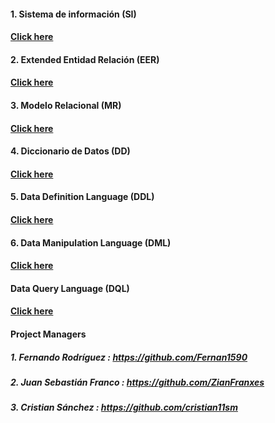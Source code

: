 
#### 1. Sistema de información (SI)
#### [Click here](https://github.com/Proyecto1K2024Grupo5/1-K_Proyecto_Gimnasio/blob/main/src/Docs/1.%20SI.md)

#### 2. Extended Entidad Relación (EER)
#### [Click here](https://github.com/Proyecto1K2024Grupo5/1-K_Proyecto_Gimnasio/blob/main/src/Docs/2.%20EER.md)

#### 3. Modelo Relacional (MR)
#### [Click here](https://github.com/Proyecto1K2024Grupo5/1-K_Proyecto_Gimnasio/blob/main/src/Docs/3.%20MR.md)

#### 4. Diccionario de Datos (DD)
#### [Click here](https://github.com/Proyecto1K2024Grupo5/1-K_Proyecto_Gimnasio/blob/main/src/Docs/4.%20DD.md)

#### 5. Data Definition Language (DDL)
#### [Click here](https://github.com/Proyecto1K2024Grupo5/1-K_Proyecto_Gimnasio/blob/main/src/Docs/5.%20DDL.md)

#### 6. Data Manipulation Language (DML)
#### [Click here](https://github.com/Proyecto1K2024Grupo5/1-K_Proyecto_Gimnasio/blob/main/src/Docs/5.%20DML.md)

####  Data Query Language (DQL)
#### [Click here](https://github.com/Proyecto1K2024Grupo5/1-K_Proyecto_Gimnasio/blob/main/src/Docs/7.%20DQL.md)

#### Project Managers
##### 1. Fernando Rodríguez : https://github.com/Fernan1590
  
##### 2. Juan Sebastián Franco : https://github.com/ZianFranxes
  
##### 3. Cristian Sánchez : https://github.com/cristian11sm
   


